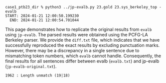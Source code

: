 ```
case1_ptb23_dir % python3 ../jp-evalb.py 23.gold 23.sys_berkeley_top -evalb 
START: 2024-01-21 12:00:50.199230
  END: 2024-01-21 12:00:54.701044
```

This page demonstrates how to replicate the original results from `evalb` using `jp-evalb`. The parsed results were obtained using the PCFG-LA Berkeley parser. We provide the `diff.txt` file, which indicates that we have successfully reproduced the exact results by excluding punctuation marks. However, there may be a discrepancy in a single sentence due to mismatching token numbers, which `evalb` cannot handle. Consequently, the final results for all sentences differ between evalb (`evalb.txt`) and jp-evalb (`jp-evalb-original.txt`).
```
1962 : Length unmatch (19|18)
```

